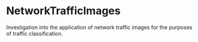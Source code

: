 # NetworkTrafficImages
Investigation into the application of network traffic images for the purposes of traffic classification.

